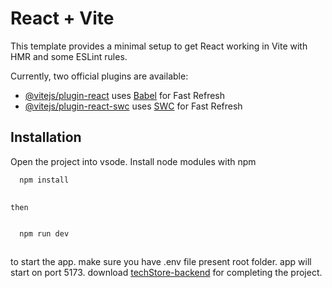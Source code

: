 # React + Vite

This template provides a minimal setup to get React working in Vite with HMR and some ESLint rules.

Currently, two official plugins are available:

- [@vitejs/plugin-react](https://github.com/vitejs/vite-plugin-react/blob/main/packages/plugin-react/README.md) uses [Babel](https://babeljs.io/) for Fast Refresh
- [@vitejs/plugin-react-swc](https://github.com/vitejs/vite-plugin-react-swc) uses [SWC](https://swc.rs/) for Fast Refresh



## Installation
Open the project into vsode.
Install node modules  with npm

```bash
  npm install 
  
```
    then 
    

```bash

  npm run dev
  
```
to start the app.
make sure you have .env file present root folder.
app will start on port 5173.
download [techStore-backend](https://github.com/aizaz58/techstore-backend) for completing the project.
